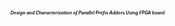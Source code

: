 <span style="font-size:0.5em;">***Design and Characterization of Parallel Prefix Adders Using FPGA board***</span>

